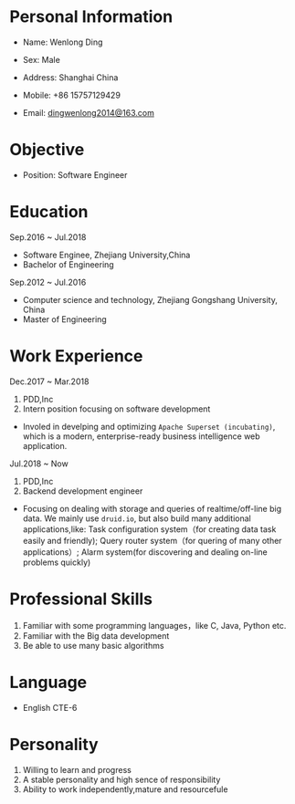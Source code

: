 # Personal Information

* Name: Wenlong Ding

* Sex: Male

* Address: Shanghai China

* Mobile: +86 15757129429

* Email: dingwenlong2014@163.com

# Objective

* Position: Software Engineer

# Education

Sep.2016 ~ Jul.2018

* Software Enginee, Zhejiang University,China
* Bachelor of Engineering

Sep.2012 ~ Jul.2016

* Computer science and technology, Zhejiang Gongshang University, China
* Master of Engineering

# Work Experience

Dec.2017 ~ Mar.2018

1. PDD,Inc
2. Intern position focusing on software development

* Involed in develping and optimizing  `Apache Superset (incubating)`, which is a modern, enterprise-ready business intelligence web application.

Jul.2018 ~ Now

1. PDD,Inc
2. Backend development engineer

* Focusing on dealing with storage and queries of realtime/off-line big data. We mainly use `druid.io`, but also build many additional applications,like: Task configuration system（for creating data task easily and friendly); Query router system（for quering of many other applications）; Alarm system(for discovering and dealing on-line problems quickly)

# Professional Skills

1. Familiar with some programming languages，like C, Java, Python etc.
2. Familiar with the Big data development
3. Be able to use many basic algorithms

# Language

* English CTE-6

# Personality

1. Willing to learn and progress
2. A stable personality and high sence of responsibility
3. Ability to work independently,mature and resourcefule
